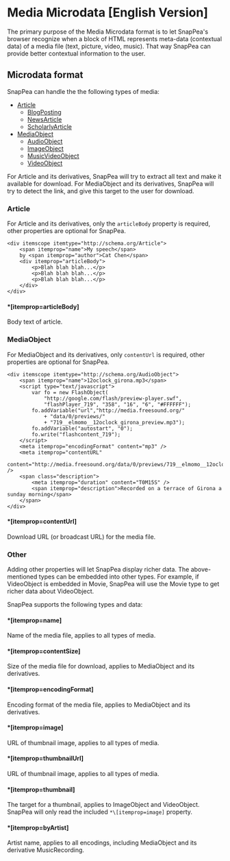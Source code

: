 # Media Microdata [English Version]

The primary purpose of the Media Microdata format is to let SnapPea's browser recognize when a block of HTML represents meta-data (contextual data) of a media file (text, picture, video, music). That way SnapPea can provide better contextual information to the user.

## Microdata format

SnapPea can handle the the following types of media:

* [Article](http://schema.org/Article)
	* [BlogPosting](http://schema.org/BlogPosting)
	* [NewsArticle](http://schema.org/NewsArticle)
	* [ScholarlyArticle](http://schema.org/ScholarlyArticle)
* [MediaObject](http://schema.org/MediaObject)
	* [AudioObject](http://schema.org/AudioObject)
	* [ImageObject](http://schema.org/ImageObject)
	* [MusicVideoObject](http://schema.org/MusicVideoObject)
	* [VideoObject](http://schema.org/VideoObject)

For Article and its derivatives, SnapPea will try to extract all text and make it available for download. For MediaObject and its derivatives, SnapPea will try to detect the link, and give this target to the user for download.

### Article

For Article and its derivatives, only the `articleBody` property is required, other properties are optional for SnapPea. 

	<div itemscope itemtype="http://schema.org/Article">
		<span itemprop="name">My speech</span>
		by <span itemprop="author">Cat Chen</span>
		<div itemprop="articleBody">
			<p>Blah blah blah...</p>
			<p>Blah blah blah...</p>
			<p>Blah blah blah...</p>
		</div>
	</div>

#### *\[itemprop=articleBody]

Body text of article.

### MediaObject

For MediaObject and its derivatives, only `contentUrl` is required,  other properties are optional for SnapPea. 

	<div itemscope itemtype="http://schema.org/AudioObject">
		<span itemprop="name">12oclock_girona.mp3</span>
		<script type="text/javascript">
			var fo = new FlashObject(
				"http://google.com/flash/preview-player.swf",
				"flashPlayer_719", "358", "16", "6", "#FFFFFF");
			fo.addVariable("url","http://media.freesound.org/"
				+ "data/0/previews/"
				+ "719__elmomo__12oclock_girona_preview.mp3");
			fo.addVariable("autostart", "0");
			fo.write("flashcontent_719");
		</script>
		<meta itemprop="encodingFormat" content="mp3" />
		<meta itemprop="contentURL"
			content="http://media.freesound.org/data/0/previews/719__elmomo__12oclock_girona_preview.mp3" />
		<span class="description">
			<meta itemprop="duration" content="T0M15S" />
			<span itemprop="description">Recorded on a terrace of Girona a sunday morning</span>
		</span>
	</div>

#### *\[itemprop=contentUrl]

Download URL (or broadcast URL) for the media file. 

### Other

Adding other properties will let SnapPea display richer data. The above-mentioned types can be embedded into other types. For example, if VideoObject is embedded in Movie, SnapPea will use the Movie type to get richer data about VideoObject. 

SnapPea supports the following types and data:

#### *\[itemprop=name]

Name of the media file, applies to all types of media.

#### *\[itemprop=contentSize]

Size of the media file for download, applies to MediaObject and its derivatives.

#### *\[itemprop=encodingFormat]

Encoding format of the media file, applies to MediaObject and its derivatives.

#### *\[itemprop=image]

URL of thumbnail image, applies to all types of media.

#### *\[itemprop=thumbnailUrl]

URL of thumbnail image, applies to all types of media.

#### *\[itemprop=thumbnail]

The target for a thumbnail, applies to ImageObject and VideoObject. SnapPea will only read the included `*\[itemprop=image]` property.  

#### *\[itemprop=byArtist]

Artist name, applies to all encodings, including MediaObject and its derivative MusicRecording. 

